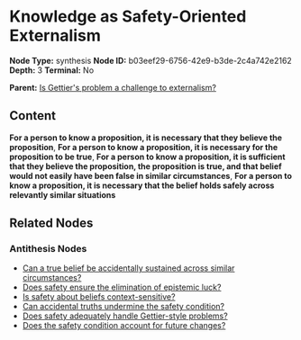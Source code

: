 # Knowledge as Safety-Oriented Externalism

**Node Type:** synthesis
**Node ID:** b03eef29-6756-42e9-b3de-2c4a742e2162
**Depth:** 3
**Terminal:** No

**Parent:** [Is Gettier's problem a challenge to externalism?](is-gettiers-problem-a-challenge-to-externalism-antithesis-4c18a533-0e23-4422-beb4-20fd895f65f4.md)

## Content

**For a person to know a proposition, it is necessary that they believe the proposition**, **For a person to know a proposition, it is necessary for the proposition to be true**, **For a person to know a proposition, it is sufficient that they believe the proposition, the proposition is true, and that belief would not easily have been false in similar circumstances**, **For a person to know a proposition, it is necessary that the belief holds safely across relevantly similar situations**

## Related Nodes

### Antithesis Nodes

- [Can a true belief be accidentally sustained across similar circumstances?](can-a-true-belief-be-accidentally-sustained-across-similar-circumstances-antithesis-4ae1030f-44aa-4b6c-9187-1cdd20c9524f.md)
- [Does safety ensure the elimination of epistemic luck?](does-safety-ensure-the-elimination-of-epistemic-luck-antithesis-beac1cf7-72b4-473c-bb94-8e0da1e2a1bf.md)
- [Is safety about beliefs context-sensitive?](is-safety-about-beliefs-context-sensitive-antithesis-dfc1a1a1-36ad-429f-b80c-4e14b4e208d2.md)
- [Can accidental truths undermine the safety condition?](can-accidental-truths-undermine-the-safety-condition-antithesis-5e3c2b2a-4f41-456f-8515-0a1a97e35875.md)
- [Does safety adequately handle Gettier-style problems?](does-safety-adequately-handle-gettier-style-problems-antithesis-06bfc29b-5c78-4686-8acf-2530012253c7.md)
- [Does the safety condition account for future changes?](does-the-safety-condition-account-for-future-changes-antithesis-3a280e54-0acd-401a-badc-84d3c4395bdb.md)

